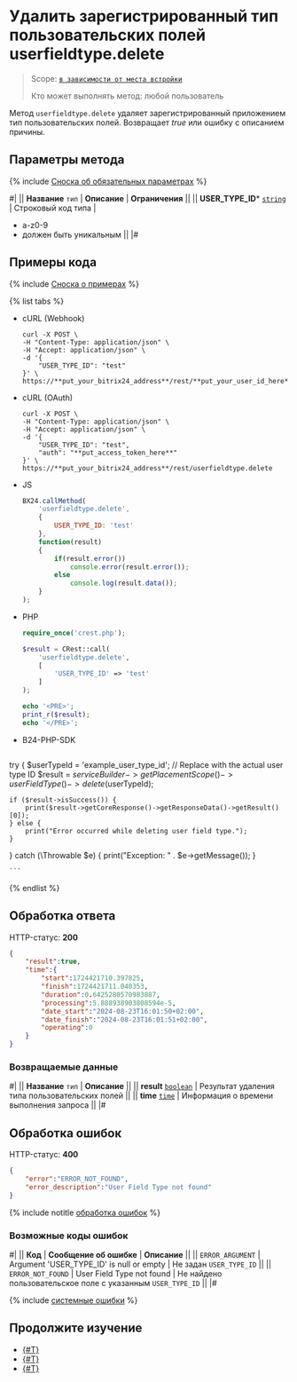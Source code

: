 # Удалить зарегистрированный тип пользовательских полей userfieldtype.delete

> Scope: [`в зависимости от места встройки`](../../scopes/permissions.md)
>
> Кто может выполнять метод: любой пользователь

Метод `userfieldtype.delete` удаляет зарегистрированный приложением тип пользовательских полей. Возвращает _true_ или ошибку с описанием причины.

## Параметры метода

{% include [Сноска об обязательных параметрах](../../../_includes/required.md) %}

#|
|| **Название**
`тип` | **Описание** | **Ограничения** ||
|| **USER_TYPE_ID***
[`string`](../../data-types.md) | Строковый код типа | 
- a-z0-9
- должен быть уникальным ||
|#

## Примеры кода

{% include [Сноска о примерах](../../../_includes/examples.md) %}

{% list tabs %}

- cURL (Webhook)

    ```curl
    curl -X POST \
    -H "Content-Type: application/json" \
    -H "Accept: application/json" \
    -d '{
        "USER_TYPE_ID": "test"
    }' \
    https://**put_your_bitrix24_address**/rest/**put_your_user_id_here**/**put_your_webbhook_here**/userfieldtype.delete
    ```

- cURL (OAuth)

    ```curl
    curl -X POST \
    -H "Content-Type: application/json" \
    -H "Accept: application/json" \
    -d '{
        "USER_TYPE_ID": "test",
        "auth": "**put_access_token_here**"
    }' \
    https://**put_your_bitrix24_address**/rest/userfieldtype.delete
    ```

- JS

    ```js
    BX24.callMethod(
        'userfieldtype.delete', 
        {
            USER_TYPE_ID: 'test'
        },
        function(result)
        {
            if(result.error())
                console.error(result.error());
            else
                console.log(result.data());
        }
    );
    ```

- PHP

    ```php
    require_once('crest.php');

    $result = CRest::call(
        'userfieldtype.delete',
        [
            'USER_TYPE_ID' => 'test'
        ]
    );

    echo '<PRE>';
    print_r($result);
    echo '</PRE>';
    ```

- B24-PHP-SDK

    ```php
    
try {
    $userTypeId = 'example_user_type_id'; // Replace with the actual user type ID
    $result = $serviceBuilder
        ->getPlacementScope()
        ->userFieldType()
        ->delete($userTypeId);

    if ($result->isSuccess()) {
        print($result->getCoreResponse()->getResponseData()->getResult()[0]);
    } else {
        print("Error occurred while deleting user field type.");
    }
} catch (\Throwable $e) {
    print("Exception: " . $e->getMessage());
}

    ```
{% endlist %}

## Обработка ответа

HTTP-статус: **200**

```json
{
    "result":true,
    "time":{
        "start":1724421710.397825,
        "finish":1724421711.040353,
        "duration":0.6425280570983887,
        "processing":5.888938903808594e-5,
        "date_start":"2024-08-23T16:01:50+02:00",
        "date_finish":"2024-08-23T16:01:51+02:00",
        "operating":0
    }
}
```

### Возвращаемые данные

#|
|| **Название**
`тип` | **Описание** ||
|| **result**
[`boolean`](../../data-types.md) | Результат удаления типа пользовательских полей ||
|| **time**
[`time`](../../data-types.md) | Информация о времени выполнения запроса ||
|#

## Обработка ошибок

HTTP-статус: **400**

```json
{
    "error":"ERROR_NOT_FOUND",
    "error_description":"User Field Type not found"
}
```

{% include notitle [обработка ошибок](../../../_includes/error-info.md) %} 

### Возможные коды ошибок

#|
|| **Код** | **Cообщение об ошибке** | **Описание** ||
|| `ERROR_ARGUMENT` | Argument 'USER_TYPE_ID' is null or empty | Не задан `USER_TYPE_ID` ||
|| `ERROR_NOT_FOUND` | User Field Type not found | Не найдено пользовательское поле с указанным `USER_TYPE_ID` ||
|#

{% include [системные ошибки](../../../_includes/system-errors.md) %}

## Продолжите изучение

- [{#T}](./userfieldtype-add.md)
- [{#T}](./userfieldtype-update.md)
- [{#T}](./userfieldtype-list.md)